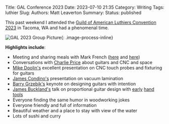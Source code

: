 Title: GAL Conference 2023
Date: 2023-07-10 21:35
Category: Writing
Tags: luthier
Slug:
Authors: Matt Leaverton
Summary:
Status: published

This past weekend I attended the
[Guild of American Luthiers Convention 2023](https://luth.org/conventions/2023-convention-recap/) in
Tacoma, WA and had a phenomenal time.

![GAL 2023 Group Picture](/images/gal-2023-group-picture.jpg "Guild group photo with me on the far left about three quarters of the way up"){: .image-process-inline}

**Highlights include**:

- Meeting and sharing meals with Mark French ([here](https://polytechnic.purdue.edu/profile/rmfrench) and [here](https://www.search.luth.org/mark-french/))
- Conversations with [Charlie Price](https://www.search.luth.org/charlie-price/) about guitars and CNC and space
- [Mike Doolin's](https://www.search.luth.org/mike-doolin/) excellent presentation on CNC touch probes and fixturing for guitars
- [James Condino's](https://www.search.luth.org/james-condino/) presentation on vacuum lamination
- [Barry Grzebik's](https://www.grezguitars.com/) keynote on designing guitars with intention
- [James Buckland's](https://www.search.luth.org/james-buckland/) talk on proportional guitar design with [early](https://en.wikipedia.org/wiki/Vesica_piscis) [hand](https://en.wikipedia.org/wiki/Beam_compass) [tools](https://en.wikipedia.org/wiki/Sector_(instrument))
- Everyone finding the same humor in woodworking jokes
- Everyone friendly and full of information
- Beautiful weather and a place to stay with view of the water
- Lots of sushi and curry
